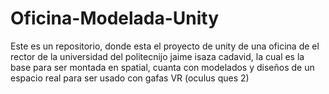 # Oficina-Modelada-Unity
Este es un repositorio, donde esta el proyecto de unity de una oficina de el rector de la universidad del politecnijo jaime isaza cadavid, la cual es la base para ser montada en spatial, cuanta con modelados y diseños de un espacio real para ser usado con gafas VR (oculus ques 2)
